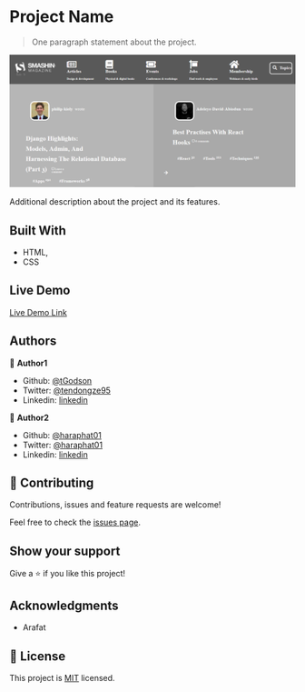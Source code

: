 # Project Name

> One paragraph statement about the project.

![screenshot](./app_screenshot.PNG)

Additional description about the project and its features.

## Built With

- HTML,
- CSS

## Live Demo

[Live Demo Link](https://rawcdn.githack.com/tGodson/Smah-Magazine-Heat-Map/4e4a79ab26dcbda8d38ab59a6700f7768a6f2be1/index.html)



## Authors

👤 **Author1**

- Github: [@tGodson](https://github.com/tGodson/)
- Twitter: [@tendongze95](https://twitter.com/tendongze95)
- Linkedin: [linkedin](https://www.linkedin.com/in/tendongze-godson-a95795163/)

👤 **Author2**

- Github: [@haraphat01](https://github.com/haraphat01)
- Twitter: [@haraphat01](https://twitter.com/haraphat01)
- Linkedin: [linkedin](https://www.linkedin.com/in/arafat-akata/)

## 🤝 Contributing

Contributions, issues and feature requests are welcome!

Feel free to check the [issues page](https://github.com/tGodson/Smah-Magazine-Heat-Map/issues).

## Show your support

Give a ⭐️ if you like this project!

## Acknowledgments

- Arafat


## 📝 License

This project is [MIT](lic.url) licensed.
